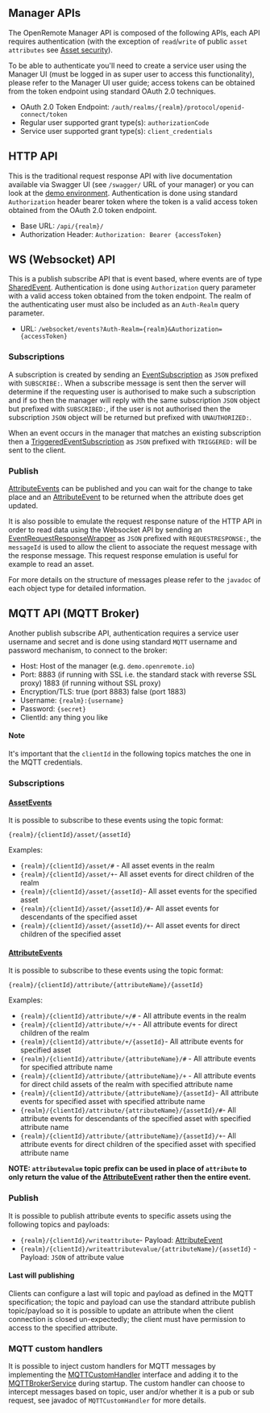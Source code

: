 ## Manager APIs
The OpenRemote Manager API is composed of the following APIs, each API requires authentication (with the exception of `read`/`write` of public `asset` `attributes` see [Asset security](./User-Guide%3A-Asset-Security)).

To be able to authenticate you'll need to create a service user using the Manager UI (must be logged in as super user to access this functionality), please refer to the Manager UI user guide; access tokens can be obtained from the token endpoint using standard OAuth 2.0 techniques.

* OAuth 2.0 Token Endpoint: `/auth/realms/{realm}/protocol/openid-connect/token`
* Regular user supported grant type(s): `authorizationCode`
* Service user supported grant type(s): `client_credentials`



## HTTP API
This is the traditional request response API with live documentation available via Swagger UI (see `/swagger/` URL of your manager) or you can look at the [demo environment](https://demo.openremote.io/swagger/). Authentication is done using standard `Authorization` header bearer token where the token  is a valid access token obtained from the OAuth 2.0 token endpoint.

* Base URL: `/api/{realm}/`
* Authorization Header:  `Authorization: Bearer {accessToken}`

## WS (Websocket) API
This is a publish subscribe API that is event based, where events are of type [SharedEvent](https://github.com/openremote/openremote/blob/master/model/src/main/java/org/openremote/model/event/shared/SharedEvent.java). Authentication is done using `Authorization` query parameter with a valid access token obtained from the token endpoint. The realm of the authenticating user must also be included as an `Auth-Realm` query parameter.

* URL: `/websocket/events?Auth-Realm={realm}&Authorization={accessToken}`

### Subscriptions
A subscription is created by sending an [EventSubscription](https://github.com/openremote/openremote/blob/master/model/src/main/java/org/openremote/model/event/shared/EventSubscription.java) as `JSON` prefixed with `SUBSCRIBE:`. When a subscribe message is sent then the server will determine if the requesting user is authorised to make such a subscription and if so then the manager will reply with the same subscription `JSON` object but prefixed with `SUBSCRIBED:`, if the user is not authorised then the subscription `JSON` object will be returned but prefixed with `UNAUTHORIZED:`.

When an event occurs in the manager that matches an existing subscription then a [TriggeredEventSubscription](https://github.com/openremote/openremote/blob/master/model/src/main/java/org/openremote/model/event/TriggeredEventSubscription.java) as `JSON` prefixed with `TRIGGERED:` will be sent to the client.

### Publish
[AttributeEvents](https://github.com/openremote/openremote/blob/master/model/src/main/java/org/openremote/model/attribute/AttributeEvent.java) can be published and you can wait for the change to take place and an [AttributeEvent](https://github.com/openremote/openremote/blob/master/model/src/main/java/org/openremote/model/attribute/AttributeEvent.java) to be returned when the attribute does get updated.

It is also possible to emulate the request response nature of the HTTP API in order to read data using the Websocket API by sending an [EventRequestResponseWrapper](https://github.com/openremote/openremote/blob/master/model/src/main/java/org/openremote/model/event/shared/EventRequestResponseWrapper.java) as `JSON` prefixed with `REQUESTRESPONSE:`, the `messageId` is used to allow the client to associate the request message with the response message. This request response emulation is useful for example to read an asset.

For more details on the structure of messages please refer to the `javadoc` of each object type for detailed information.

## MQTT API (MQTT Broker)
Another publish subscribe API, authentication requires a service user username and secret and is done using standard `MQTT` username and password mechanism, to connect to the broker:

* Host: Host of the manager (e.g. `demo.openremote.io`)
* Port: 8883 (if running with SSL i.e. the standard stack with reverse SSL proxy) 1883 (if running without SSL proxy)
* Encryption/TLS: true (port 8883) false (port 1883)
* Username: `{realm}:{username}`
* Password: `{secret}`
* ClientId: any thing you like

#### Note
It's important that the `clientId` in the following topics matches the one in the MQTT credentials.

### Subscriptions
#### [AssetEvents](https://github.com/openremote/openremote/blob/master/model/src/main/java/org/openremote/model/asset/AssetEvent.java)
It is possible to subscribe to these events using the topic format:

```{realm}/{clientId}/asset/{assetId}```

Examples:

* `{realm}/{clientId}/asset/#` - All asset events in the realm
* `{realm}/{clientId}/asset/+`- All asset events for direct children of the realm
* `{realm}/{clientId}/asset/{assetId}`- All asset events for the specified asset
* `{realm}/{clientId}/asset/{assetId}/#`- All asset events for descendants of the specified asset
* `{realm}/{clientId}/asset/{assetId}/+`- All asset events for direct children of the specified asset

#### [AttributeEvents](https://github.com/openremote/openremote/blob/master/model/src/main/java/org/openremote/model/attribute/AttributeEvent.java) 
It is possible to subscribe to these events using the topic format:

```{realm}/{clientId}/attribute/{attributeName}/{assetId}```

Examples:

* `{realm}/{clientId}/attribute/+/#` - All attribute events in the realm
* `{realm}/{clientId}/attribute/+/+` - All attribute events for direct children of the realm
* `{realm}/{clientId}/attribute/+/{assetId}`- All attribute events for specified asset
* `{realm}/{clientId}/attribute/{attributeName}/#` - All attribute events for specified attribute name
* `{realm}/{clientId}/attribute/{attributeName}/+` - All attribute events for direct child assets of the realm with specified attribute name
* `{realm}/{clientId}/attribute/{attributeName}/{assetId}`- All attribute events for specified asset with specified attribute name
* `{realm}/{clientId}/attribute/{attributeName}/{assetId}/#`- All attribute events for descendants of the specified asset with specified attribute name
* `{realm}/{clientId}/attribute/{attributeName}/{assetId}/+`- All attribute events for direct children of the specified asset with specified attribute name


**NOTE: `attributevalue` topic prefix can be used in place of `attribute` to only return the value of the [AttributeEvent](https://github.com/openremote/openremote/blob/master/model/src/main/java/org/openremote/model/attribute/AttributeEvent.java) rather then the entire event.**


### Publish
It is possible to publish attribute events to specific assets using the following topics and payloads:

* `{realm}/{clientId}/writeattribute`- Payload: [AttributeEvent](https://github.com/openremote/openremote/blob/master/model/src/main/java/org/openremote/model/attribute/AttributeEvent.java)
* `{realm}/{clientId}/writeattributevalue/{attributeName}/{assetId}` - Payload: `JSON` of attribute value

#### Last will publishing
Clients can configure a last will topic and payload as defined in the MQTT specification; the topic and payload can use the standard attribute publish topic/payload so it is possible to update an attribute when the client connection is closed un-expectedly; the client must have permission to access to the specified attribute.

### MQTT custom handlers
It is possible to inject custom handlers for MQTT messages by implementing the [MQTTCustomHandler](https://github.com/openremote/openremote/blob/master/manager/src/main/java/org/openremote/manager/mqtt/MQTTCustomHandler.java) interface and adding it to the [MQTTBrokerService](https://github.com/openremote/openremote/blob/master/manager/src/main/java/org/openremote/manager/mqtt/MqttBrokerService.java) during startup. The custom handler can choose to intercept messages based on topic, user and/or whether it is a pub or sub request, see javadoc of `MQTTCustomHandler` for more details.